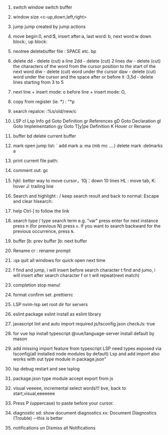 1. switch window
   <c-h> <c-l>
   switch buffer
   <H><L>

2. window size
   <c-up,down,left,right>

3. jump
   <c-o> <c-i> jump created by jump actions

4. move
   begin:0, end:$, insert after:a, last word: b, next word:w
   down block:<c-D>, up block: <c-U>

5. neotree deletebuffer file
   <leader>: SPACE
   etc. <leader>bp

6. delete
   dd - delete (cut) a line
   2dd - delete (cut) 2 lines
   dw - delete (cut) the characters of the word from the cursor position to the start of the next word
   diw - delete (cut) word under the cursor
   daw - delete (cut) word under the cursor and the space after or before it
   :3,5d - delete lines starting from 3 to 5

7. next line + insert mode: o
   before line + insert mode: O,

8. copy from register (ie. *) : "*p

9. search repalce: :%s/old/new/c

10. LSP
    <leader>cl Lsp Info
    gd Goto Definition
    gr References
    gD Goto Declaration
    gI Goto Implementation
    gy Goto T[y]pe Definition
    K Hover
    <leader>cr Rename

11. buffer
    <leader>bd delete current buffer

12. mark
    open jump list: `
    add mark a: ma (mb mc ....)
    delete mark :delmarks a

13. print current file path: <c-g>

14. comment out:
    gc

15. hjkl: better way to move cursor，10j：down 10 lines
    HL : move tab, K: hover J: trailing line

16. Search and highlight : /
    keep search result and back to normal: <enter>
    Escape and clear hlsearch: <esc>

17. help
    Ctrl-] to follow the link

18. search
    type /
    type search term e.g. "var"
    press enter
    for next instance press n (for previous N)
    press `n`. If you want to search backward for the previous occurrence, press `N`.

20. buffer
    [b: prev buffer
    ]b: next buffer

21. Rename
    <leader>cr : rename prompt

22. :qa quit all windows for quick open next time

23. f find and jump, i will insert before search character
    t find and jumo, i will insert after search character
    f or t will repeat(next match)

24. completion
    <c-e> stop menu!

25. format
    confirm set .prettierrc

26. LSP
    nvim-lsp set root dir for servers

27. eslint
    package eslint install as eslint library

28. javascript lint and auto import
    required js/tsconfig.json
    checkJs: true
    
29. for vue lsp
    install typescript
    @vue/language-server install default by mason


30. add missing import
    feature from typescript LSP
    need types exposed via tsconfig(all installed node modules by default)
    Lsp and add import also works with out type module in package.json"

32. lsp debug
    restart and see lsplog

33. package.json
    type module accept export from js

34. visual
    veeeee, incremental select words!!!
    bve, back to start,visual,eeeeeee

35. Press P (uppercase) to paste before your cursor.

36. diagnostic
    <leader>sd: show document diagnostics
    <leader>xx: Document Diagnostics (Trouble) --this is better

37. notifications
    <leader>un	Dismiss all Notifications
